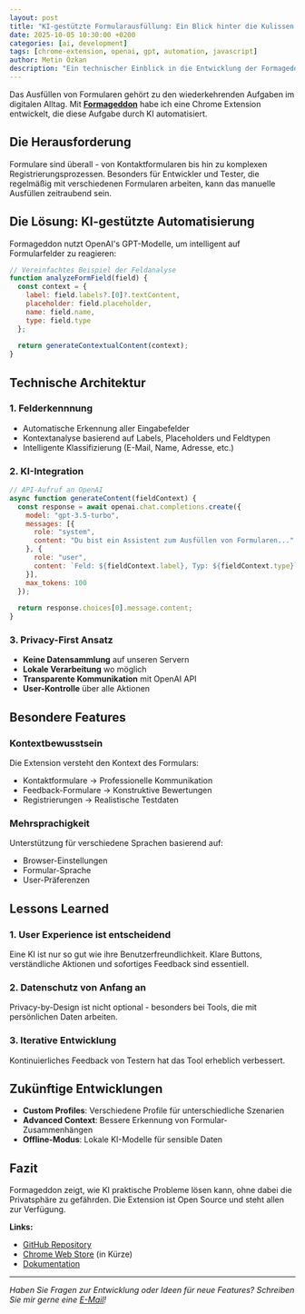 ```yaml
---
layout: post
title: "KI-gestützte Formularausfüllung: Ein Blick hinter die Kulissen von Formageddon"
date: 2025-10-05 10:30:00 +0200
categories: [ai, development]
tags: [chrome-extension, openai, gpt, automation, javascript]
author: Metin Özkan
description: "Ein technischer Einblick in die Entwicklung der Formageddon Chrome Extension und wie KI das Ausfüllen von Formularen revolutioniert."
---
```


Das Ausfüllen von Formularen gehört zu den wiederkehrenden Aufgaben im digitalen Alltag. Mit **[Formageddon](https://github.com/metinet-de/formageddon)** habe ich eine Chrome Extension entwickelt, die diese Aufgabe durch KI automatisiert.

## Die Herausforderung

Formulare sind überall - von Kontaktformularen bis hin zu komplexen Registrierungsprozessen. Besonders für Entwickler und Tester, die regelmäßig mit verschiedenen Formularen arbeiten, kann das manuelle Ausfüllen zeitraubend sein.

## Die Lösung: KI-gestützte Automatisierung

Formageddon nutzt OpenAI's GPT-Modelle, um intelligent auf Formularfelder zu reagieren:

```javascript
// Vereinfachtes Beispiel der Feldanalyse
function analyzeFormField(field) {
  const context = {
    label: field.labels?.[0]?.textContent,
    placeholder: field.placeholder,
    name: field.name,
    type: field.type
  };
  
  return generateContextualContent(context);
}
```

## Technische Architektur

### 1. Felderkennnung
- Automatische Erkennung aller Eingabefelder
- Kontextanalyse basierend auf Labels, Placeholders und Feldtypen
- Intelligente Klassifizierung (E-Mail, Name, Adresse, etc.)

### 2. KI-Integration
```javascript
// API-Aufruf an OpenAI
async function generateContent(fieldContext) {
  const response = await openai.chat.completions.create({
    model: "gpt-3.5-turbo",
    messages: [{
      role: "system",
      content: "Du bist ein Assistent zum Ausfüllen von Formularen..."
    }, {
      role: "user", 
      content: `Feld: ${fieldContext.label}, Typ: ${fieldContext.type}`
    }],
    max_tokens: 100
  });
  
  return response.choices[0].message.content;
}
```

### 3. Privacy-First Ansatz
- **Keine Datensammlung** auf unseren Servern
- **Lokale Verarbeitung** wo möglich
- **Transparente Kommunikation** mit OpenAI API
- **User-Kontrolle** über alle Aktionen

## Besondere Features

### Kontextbewusstsein
Die Extension versteht den Kontext des Formulars:
- Kontaktformulare → Professionelle Kommunikation
- Feedback-Formulare → Konstruktive Bewertungen  
- Registrierungen → Realistische Testdaten

### Mehrsprachigkeit
Unterstützung für verschiedene Sprachen basierend auf:
- Browser-Einstellungen
- Formular-Sprache
- User-Präferenzen

## Lessons Learned

### 1. User Experience ist entscheidend
Eine KI ist nur so gut wie ihre Benutzerfreundlichkeit. Klare Buttons, verständliche Aktionen und sofortiges Feedback sind essentiell.

### 2. Datenschutz von Anfang an
Privacy-by-Design ist nicht optional - besonders bei Tools, die mit persönlichen Daten arbeiten.

### 3. Iterative Entwicklung
Kontinuierliches Feedback von Testern hat das Tool erheblich verbessert.

## Zukünftige Entwicklungen

- **Custom Profiles**: Verschiedene Profile für unterschiedliche Szenarien
- **Advanced Context**: Bessere Erkennung von Formular-Zusammenhängen
- **Offline-Modus**: Lokale KI-Modelle für sensible Daten

## Fazit

Formageddon zeigt, wie KI praktische Probleme lösen kann, ohne dabei die Privatsphäre zu gefährden. Die Extension ist Open Source und steht allen zur Verfügung.

**Links:**
- [GitHub Repository](https://github.com/metinet-de/formageddon)
- [Chrome Web Store](https://chrome.google.com/webstore) (in Kürze)
- [Dokumentation](https://github.com/metinet-de/formageddon/wiki)

---

*Haben Sie Fragen zur Entwicklung oder Ideen für neue Features? Schreiben Sie mir gerne eine [E-Mail](mailto:info@metinet.de)!*